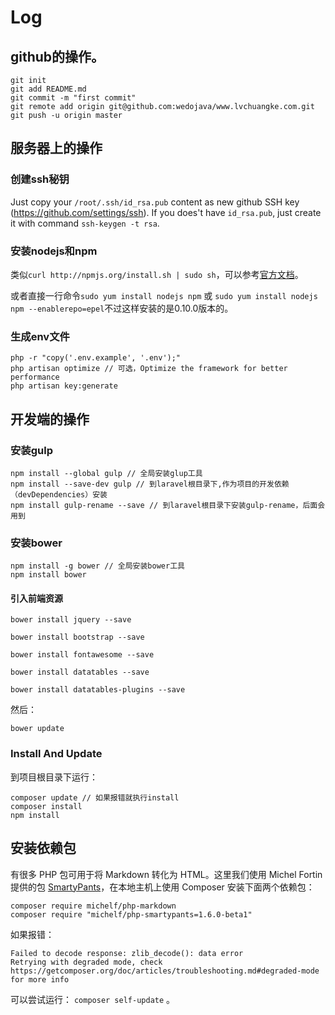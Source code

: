 # Log

## github的操作。
```
git init
git add README.md
git commit -m "first commit"
git remote add origin git@github.com:wedojava/www.lvchuangke.com.git
git push -u origin master
```
## 服务器上的操作
### 创建ssh秘钥
Just copy your `/root/.ssh/id_rsa.pub` content as new github SSH key (https://github.com/settings/ssh).
If you does't have `id_rsa.pub`, just create it with command `ssh-keygen -t rsa`.
### 安装nodejs和npm

类似`curl http://npmjs.org/install.sh | sudo sh`，可以参考[官方文档](https://nodejs.org/en/download/package-manager/#enterprise-linux-and-fedora)。

或者直接一行命令`sudo yum install nodejs npm` 或 `sudo yum install nodejs npm --enablerepo=epel`不过这样安装的是0.10.0版本的。

### 生成env文件
```
php -r "copy('.env.example', '.env');"
php artisan optimize // 可选，Optimize the framework for better performance
php artisan key:generate
```

## 开发端的操作

### 安装gulp

    npm install --global gulp // 全局安装glup工具
    npm install --save-dev gulp // 到laravel根目录下,作为项目的开发依赖（devDependencies）安装
    npm install gulp-rename --save // 到laravel根目录下安装gulp-rename，后面会用到

### 安装bower

    npm install -g bower // 全局安装bower工具
    npm install bower

#### 引入前端资源
```
bower install jquery --save

bower install bootstrap --save

bower install fontawesome --save

bower install datatables --save

bower install datatables-plugins --save
```

然后：

    bower update


### Install And Update

到项目根目录下运行：

    composer update // 如果报错就执行install
    composer install
    npm install


## 安装依赖包
有很多 PHP 包可用于将 Markdown 转化为 HTML。这里我们使用 Michel Fortin 提供的包 [SmartyPants](http://laravelacademy.org/tags/smartypants)，在本地主机上使用 Composer 安装下面两个依赖包：

    composer require michelf/php-markdown 
    composer require "michelf/php-smartypants=1.6.0-beta1"

如果报错：

    Failed to decode response: zlib_decode(): data error
    Retrying with degraded mode, check https://getcomposer.org/doc/articles/troubleshooting.md#degraded-mode for more info

可以尝试运行： `composer self-update` 。